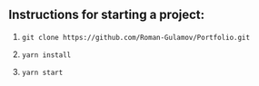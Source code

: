 ## Instructions for starting a project:

1. `git clone https://github.com/Roman-Gulamov/Portfolio.git`

2. `yarn install`

3. `yarn start`
